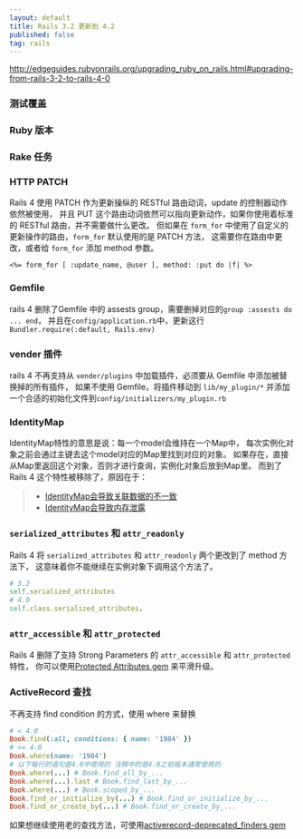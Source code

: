 ```yaml
---
layout: default
title: Rails 3.2 更新到 4.2
published: false
tag: rails
---
```


http://edgeguides.rubyonrails.org/upgrading_ruby_on_rails.html#upgrading-from-rails-3-2-to-rails-4-0
### 测试覆盖
### Ruby 版本
### Rake 任务

### HTTP PATCH
Rails 4 使用 PATCH 作为更新操纵的 RESTful 路由动词，update 的控制器动作依然被使用，
并且 PUT 这个路由动词依然可以指向更新动作，如果你使用着标准的 RESTful 路由，并不需要做什么更改。
但如果在 ```form_for``` 中使用了自定义的更新操作的路由，```form_for``` 默认使用的是 PATCH 方法，
这需要你在路由中更改，或者给 ```form_for``` 添加 method 参数。

```
<%= form_for [ :update_name, @user ], method: :put do |f| %>
```

### Gemfile
rails 4 删除了Gemfile 中的 assests group，需要删掉对应的```group :assests do ... end```，
并且在```config/application.rb```中，更新这行```Bundler.require(:default, Rails.env)```

### vender 插件
rails 4 不再支持从 ```vender/plugins``` 中加载插件，必须要从 Gemfile 中添加被替换掉的所有插件，
如果不使用 Gemfile，将插件移动到 ```lib/my_plugin/*``` 并添加一个合适的初始化文件到```config/initializers/my_plugin.rb```

### IdentityMap
IdentityMap特性的意思是说：每一个model会维持在一个Map中，
每次实例化对象之前会通过主键去这个model对应的Map里找到对应的对象。
如果存在，直接从Map里返回这个对象，否则才进行查询，实例化对象后放到Map里。
而到了 Rails 4 这个特性被移除了，原因在于：

> * [IdentityMap会导致关联数据的不一致](https://github.com/rails/rails/commit/302c912bf6bcd0fa200d964ec2dc4a44abe328a6)
> * [IdentityMap会导致内存泄露](http://dev.mensfeld.pl/2011/09/ruby-mongoid-and-memory-leaks-identity-map-problem/)

### ```serialized_attributes``` 和 ```attr_readonly```
Rails 4 将 ```serialized_attributes``` 和 ```attr_readonly``` 两个更改到了 method 方法下，
这意味着你不能继续在实例对象下调用这个方法了。

```ruby
# 3.2
self.serialized_attributes
# 4.0
self.class.serialized_attributes.
```

### ```attr_accessible``` 和 ```attr_protected```
Rails 4 删除了支持 Strong Parameters 的 ```attr_accessible``` 和 ```attr_protected``` 特性，
你可以使用[Protected Attributes gem](https://github.com/rails/protected_attributes)
来平滑升级。

### ActiveRecord 查找
不再支持 find condition 的方式，使用 where 来替换

```ruby
# < 4.0
Book.find(:all, conditions: { name: '1984' })
# >= 4.0
Book.where(name: '1984')
# 以下每行的语句是4.0中使用的 注释中的是4.0之前版本通常使用的
Book.where(...) # Book.find_all_by_...
Book.where(...).last # Book.find_last_by_...
Book.where(...) # Book.scoped_by_...
Book.find_or_initialize_by(...) # Book.find_or_initialize_by_...
Book.find_or_create_by(...) # Book.find_or_create_by_...
```

如果想继续使用老的查找方法，可使用[activerecord-deprecated_finders gem](https://github.com/rails/activerecord-deprecated_finders)
